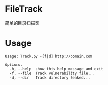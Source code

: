 # FileTrack
简单的目录扫描器

# Usage
```
Usage: Track.py -[f|d] http://domain.com

Options:
  -h, --help  show this help message and exit
  -f, --file  Track vulnerability file...
  -d, --dir   Track directory leaked...
```
